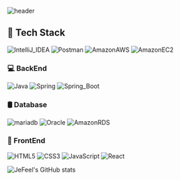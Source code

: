 ![header](https://capsule-render.vercel.app/api?height=200&color=timeGradient&type=waving&text=Welcome!%&fontAlign=25&fontAlignY=40)

## 🔧 Tech Stack 

![IntelliJ_IDEA](https://img.shields.io/badge/IntelliJ_IDEA-000000.svg?&style=for-the-badge&logo=intellijidea&logoColor=white)
![Postman](https://img.shields.io/badge/Postman-FF6C37.svg?&style=for-the-badge&logo=postman&logoColor=white)
![AmazonAWS](https://img.shields.io/badge/Amazon_AWS-232F3E.svg?&style=for-the-badge&logo=amazonaws&logoColor=white)
![AmazonEC2](https://img.shields.io/badge/Amazon_EC2-FF9900.svg?&style=for-the-badge&logo=amazonec2&logoColor=white)

### 💻 BackEnd
![Java](https://img.shields.io/badge/Java-007396.svg?&style=for-the-badge&logo=openjdk&logoColor=white)
![Spring](https://img.shields.io/badge/Spring-6DB33F.svg?&style=for-the-badge&logo=spring&logoColor=white)
![Spring_Boot](https://img.shields.io/badge/Spring_Boot-6DB33F.svg?&style=for-the-badge&logo=springboot&logoColor=white)

### 🛢 Database
![mariadb](https://img.shields.io/badge/mariadb-003545.svg?&style=for-the-badge&logo=mariadb&logoColor=white)
![Oracle](https://img.shields.io/badge/oracle-F80000.svg?&style=for-the-badge&logo=oracle&logoColor=white)
![AmazonRDS](https://img.shields.io/badge/Amazon_RDS-527FFF.svg?&style=for-the-badge&logo=amazonrds&logoColor=white)

### 📱 FrontEnd
![HTML5](https://img.shields.io/badge/HTML5-E34F26.svg?&style=for-the-badge&logo=html5&logoColor=white)
![CSS3](https://img.shields.io/badge/CSS3-1572B6.svg?&style=for-the-badge&logo=css3&logoColor=white)
![JavaScript](https://img.shields.io/badge/JavaScript-F7DF1E.svg?&style=for-the-badge&logo=JavaScript&logoColor=white)
![React](https://img.shields.io/badge/React-61DAFB.svg?&style=for-the-badge&logo=react&logoColor=white)


![JeFeel's GitHub stats](https://github-readme-stats.vercel.app/api?username=JeFeel&show_icons=true&theme=radical)


<!--
**JeFeel/JeFeel** is a ✨ _special_ ✨ repository because its `README.md` (this file) appears on your GitHub profile.

Here are some ideas to get you started:

- 🔭 I’m currently working on ...
- 🌱 I’m currently learning ...
- 👯 I’m looking to collaborate on ...
- 🤔 I’m looking for help with ...
- 💬 Ask me about ...
- 📫 How to reach me: ...
- 😄 Pronouns: ...
- ⚡ Fun fact: ...
-->
